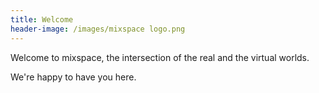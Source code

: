 ```yaml
---
title: Welcome
header-image: /images/mixspace logo.png
---
```


Welcome to mixspace, the intersection of the real and the virtual worlds.

We're happy to have you here.
